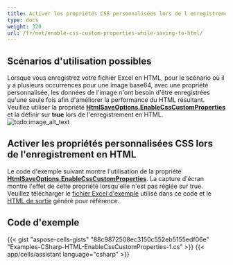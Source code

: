 ```yaml
---
title: Activer les propriétés CSS personnalisées lors de l enregistrement en HTML
type: docs
weight: 320
url: /fr/net/enable-css-custom-properties-while-saving-to-html/
---
```


## **Scénarios d'utilisation possibles**

Lorsque vous enregistrez votre fichier Excel en HTML, pour le scénario où il y a plusieurs occurrences pour une image base64, avec une propriété personnalisée, les données de l'image n'ont besoin d'être enregistrées qu'une seule fois afin d'améliorer la performance du HTML résultant. Veuillez utiliser la propriété [**HtmlSaveOptions.EnableCssCustomProperties**](https://reference.aspose.com/cells/net/aspose.cells/htmlsaveoptions/properties/EnableCssCustomProperties) et la définir sur **true** lors de l'enregistrement en HTML.
![todo:image_alt_text](enable-css-custom-properties-while-saving-to-html-1.jpg) 


## **Activer les propriétés personnalisées CSS lors de l'enregistrement en HTML**

Le code d'exemple suivant montre l'utilisation de la propriété [**HtmlSaveOptions.EnableCssCustomProperties**](https://reference.aspose.com/cells/net/aspose.cells/htmlsaveoptions/properties/enablecsscustomproperties). La capture d'écran montre l'effet de cette propriété lorsqu'elle n'est pas réglée sur true. Veuillez télécharger le [fichier Excel d'exemple](50528260.xlsx) utilisé dans ce code et le [HTML de sortie](50528261.zip) généré pour référence.



## **Code d'exemple**

{{< gist "aspose-cells-gists" "88c9872508ec3150c552eb5155edf06e" "Examples-CSharp-HTML-EnableCssCustomProperties-1.cs" >}}
{{< app/cells/assistant language="csharp" >}}
